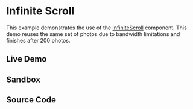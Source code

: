 # Infinite Scroll

This example demonstrates the use of the
[InfiniteScroll](/documentation#InfiniteScroll) component. This demo reuses the
same set of photos due to bandwidth limitations and finishes after 200 photos.

## Live Demo

<InfiniteScrollExample layout="masonry" />

## Sandbox

<StackBlitzLink href="github/igordanchenko/react-photo-album/tree/main/examples/infinite-scroll" file="src/App.tsx" title="react-photo-album-infinite-scroll" description="react-photo-album infinite scroll" />

## Source Code

<GitHubLink suffix="infinite-scroll" />
